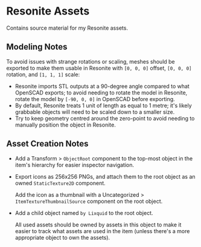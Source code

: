 # Resonite Assets

Contains source material for my Resonite assets.

## Modeling Notes

To avoid issues with strange rotations or scaling, meshes should be exported to
make them usable in Resonite with `[0, 0, 0]` offset, `[0, 0, 0]` rotation, and
`[1, 1, 1]` scale:

- Resonite imports STL outputs at a 90-degree angle compared to what OpenSCAD
  exports; to avoid needing to rotate the model in Resonite, rotate the model
  by `[-90, 0, 0]` in OpenSCAD before exporting.
- By default, Resonite treats 1 unit of length as equal to 1 metre; it's likely
  grabbable objects will need to be scaled down to a smaller size.
- Try to keep geometry centred around the zero-point to avoid needing to
  manually position the object in Resonite.

## Asset Creation Notes

- Add a Transform > `ObjectRoot` component to the top-most object in the item's
  hierarchy for easier inspector navigation.
- Export icons as 256x256 PNGs, and attach them to the root object as an
  owned `StaticTexture2D` component.

  Add the icon as a thumbnail with a Uncategorized >
  `ItemTextureThumbnailSource` component on the root object.
- Add a child object named `by Lixquid` to the root object.

  All used assets should be owned by assets in this object to make it easier to
  track what assets are used in the item (unless there's a more appropriate
  object to own the assets).
